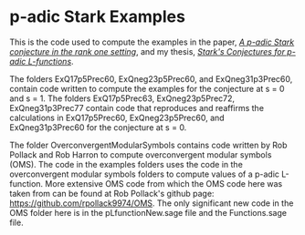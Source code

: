 # p-adic Stark Examples

This is the code used to compute the examples in the paper, [<i>A p-adic Stark conjecture in the rank one setting</i>](https://arxiv.org/abs/1904.10561), and my thesis, [<i>Stark's Conjectures for p-adic L-functions</i>](https://escholarship.org/uc/item/4qv5b8tz#main).

The folders ExQ17p5Prec60, ExQneg23p5Prec60, and ExQneg31p3Prec60, contain code written to compute the examples for the conjecture at s = 0 and s = 1. The folders ExQ17p5Prec63, ExQneg23p5Prec72, ExQneg31p3Prec77 contain code that reproduces and reaffirms the calculations in ExQ17p5Prec60, ExQneg23p5Prec60, and ExQneg31p3Prec60 for the conjecture at s = 0.

The folder OverconvergentModularSymbols contains code written by Rob Pollack and Rob Harron to compute overconvergent modular symbols (OMS). The code in the examples folders uses the code in the overconvergent modular symbols folders to compute values of a p-adic L-function. More extensive OMS code from which the OMS code here was taken from can be found at Rob Pollack's github page: https://github.com/rpollack9974/OMS. The only significant new code in the OMS folder here is in the pLfunctionNew.sage file and the Functions.sage file.
